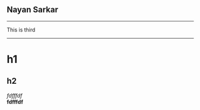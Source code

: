<!--README Comments-->

## Nayan Sarkar

---

This is third<br>

---

# h1<br>

## h2

_fdfffdf_  
 **fdfffdf**
